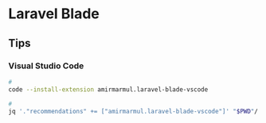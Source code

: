 # Laravel Blade

## Tips

### Visual Studio Code

```sh
#
code --install-extension amirmarmul.laravel-blade-vscode

#
jq '."recommendations" += ["amirmarmul.laravel-blade-vscode"]' "$PWD"/.vscode/extensions.json | sponge "$PWD"/.vscode/extensions.json
```
